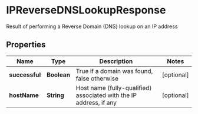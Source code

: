 

# IPReverseDNSLookupResponse

Result of performing a Reverse Domain (DNS) lookup on an IP address
## Properties

Name | Type | Description | Notes
------------ | ------------- | ------------- | -------------
**successful** | **Boolean** | True if a domain was found, false otherwise |  [optional]
**hostName** | **String** | Host name (fully-qualified) associated with the IP address, if any |  [optional]



